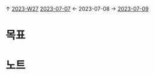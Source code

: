 
↑ [2023-W27](2023-W27.md)
[2023-07-07](2023-07-07.md) ← 2023-07-08 → [2023-07-09](2023-07-09.md)


# 목표



# 노트




